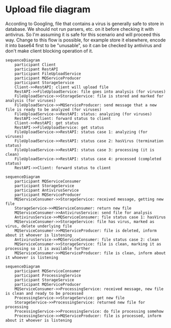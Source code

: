 # Upload file diagram

According to Googling, file that contains a virus is generally safe to store in database. We should not run parsers, etc. on it before checking it with antivirus. So I'm assuming it is safe for this scenario and will proceed this way. Change to this flow is possible, for example store it elsewhere, encode it into base64 first to be "unusable", so it can be checked by antivirus and don't make client blocking operation of it. 

```mermaid
sequenceDiagram
    participant Client
    participant RestAPI
    participant FileUploadService
    participant MQServiceProducer
    participant StorageService
    Client->>RestAPI: client will upload file
    RestAPI->>FileUploadService: file goes into analysis (for viruses)
    FileUploadService->>StorageService: file is stored and marked for analysis (for viruses)
    FileUploadService->>MQServiceProducer: send message that a new file is ready to be analyzed (for viruses)
    FileUploadService->>RestAPI: status: analyzing (for viruses)
    RestAPI->>Client: forward status to client
    Client->>RestAPI: get status
    RestAPI->>FileUploadService: get status
    FileUploadService->>RestAPI: status case 1: analyzing (for viruses)
    FileUploadService->>RestAPI: status case 2: hasVirus (termination status)
    FileUploadService->>RestAPI: status case 3: processing (it is clean)
    FileUploadService->>RestAPI: status case 4: processed (completed status)
    RestAPI->>Client: forward status to client
```

```mermaid
sequenceDiagram
    participant MQServiceConsumer
    participant StorageService
    participant AntivirusService
    participant MQServiceProducer
    MQServiceConsumer->>StorageService: received message, getting new file
    StorageService->>MQServiceConsumer: return new file
    MQServiceConsumer->>AntivirusService: send file for analysis
    AntivirusService->>MQServiceConsumer: file status case 1: hasVirus
    MQServiceConsumer->>StorageService: file has virus, marked as virus, delete underlying file
    MQServiceConsumer->>MQServiceProducer: file is deleted, inform about it whoever is listening
    AntivirusService->>MQServiceConsumer: file status case 2: clean
    MQServiceConsumer->>StorageService: file is clean, marking it as processing so it is available further
    MQServiceConsumer->>MQServiceProducer: file is clean, inform about it whoever is listening
```

```mermaid
sequenceDiagram
    participant MQServiceConsumer
    participant ProcessingService
    participant StorageService
    participant MQServiceProducer
    MQServiceConsumer->>ProcessingService: received message, new file is clean and ready to be processed
    ProcessingService->>StorageService: get new file
    StorageService->>ProcessingService: returned new file for processing
    ProcessingService->>ProcessingService: do file processing somehow
    ProcessingService->>MQServiceProducer: file is processed, inform about it whoever is listening
```
